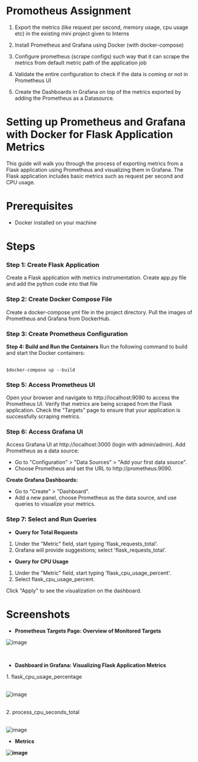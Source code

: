 # Promotheus Assignment

1. Export the metrics (like request per second, memory usage, cpu usage etc) in the existing mini project given to Interns

2. Install Prometheus and Grafana using Docker (with docker-compose)

3. Configure prometheus (scrape configs) such way that it can scrape the metrics from default metric path of the application job

4. Validate the entire configuration to check if the data is coming or not in Prometheus UI

5. Create the Dashboards in Grafana on top of the metrics exported by adding the Prometheus as a Datasource.



# Setting up Prometheus and Grafana with Docker for Flask Application Metrics
This guide will walk you through the process of exporting metrics from a Flask application using Prometheus and visualizing them in Grafana. The Flask application includes basic metrics such as request per second and CPU usage.

# Prerequisites
<ul><li>Docker installed on your machine</li></ul>

# Steps

<h3><b>Step 1: Create Flask Application</b></h3>
Create a Flask application with metrics instrumentation. Create app.py file and add the python code into that file

<h3><b>Step 2: Create Docker Compose File</b></h3>
Create a docker-compose.yml file in the project directory. Pull the images of Prometheus and Grafana from DockerHub.

<h3><b>Step 3: Create Prometheus Configuration</b></h3
Create a prometheus.yml file in the project directory

<h3><b>Step 4: Build and Run the Containers</b></h3>
Run the following command to build and start the Docker containers:<br><br>


`$docker-compose up --build`


<h3><b>Step 5: Access Prometheus UI</b></h3>
Open your browser and navigate to http://localhost:9090 to access the Prometheus UI. Verify that metrics are being scraped from the Flask application. Check the "Targets" page to ensure that your application is successfully scraping metrics.

<h3><b>Step 6: Access Grafana UI</b></h3>
Access Grafana UI at http://localhost:3000 (login with admin/admin). Add Prometheus as a data source:

<ul><li>Go to "Configuration" > "Data Sources" > "Add your first data source".</li>
<li>Choose Prometheus and set the URL to http://prometheus:9090.</li></ul>

<b>Create Grafana Dashboards:</b>
<ul><li>Go to "Create" > "Dashboard".</li>
<li>Add a new panel, choose Prometheus as the data source, and use queries to visualize your metrics.</li></ul>

<h3><b>Step 7: Select and Run Queries</b></h3>
<b><ul><li>Query for Total Requests</li></ul></b>
<ol><li>Under the "Metric" field, start typing 'flask_requests_total'.</li>
<li>Grafana will provide suggestions; select 'flask_requests_total'.</li></ol>

<b><ul><li>Query for CPU Usage</li></ul></b>
<ol><li>Under the "Metric" field, start typing 'flask_cpu_usage_percent'.</li>
<li>Select flask_cpu_usage_percent.</li></ol>

Click "Apply" to see the visualization on the dashboard.

# Screenshots

<b><ul><li>Prometheus Targets Page: Overview of Monitored Targets</li></ul></b>

![image](https://github.com/kshrikant7/Prometheus_Assignment/assets/65910406/5f170ac6-77d0-4e69-8b7b-60862ff9b7b8)

<br>
<b><ul><li>Dashboard in Grafana: Visualizing Flask Application Metrics</li></ul></b>
1. flask_cpu_usage_percentage

<br>![image](https://github.com/kshrikant7/Prometheus_Assignment/assets/65910406/2f8d168e-3b20-4825-9447-06e4c2311af1)

<br>
2. process_cpu_seconds_total

<br>![image](https://github.com/kshrikant7/Prometheus_Assignment/assets/65910406/6d94f2e5-6ab1-4604-babf-df803b5b5958)

<b><ul><li>Metrics</li></ul>
![image](https://github.com/kshrikant7/Prometheus_Assignment/assets/65910406/5b53553f-4f0c-4011-965b-70ff5a141bd2)


